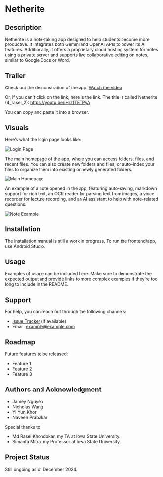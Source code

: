 # Netherite

## Description
Netherite is a note-taking app designed to help students become more productive. It integrates both Gemini and OpenAI APIs to power its AI features. Additionally, it offers a proprietary cloud hosting system for notes using a private server and supports live collaborative editing on notes, similar to Google Docs or Word.

## Trailer
Check out the demonstration of the app:
[Watch the video](https://youtu.be/iHrzfTETPyA)

Or, if you can't click on the link, here is the link. The title is called Netherite (4_rasel_2): 
https://youtu.be/iHrzfTETPyA

You can copy and paste it into a browser.

## Visuals
Here’s what the login page looks like:

![Login Page](https://github.com/user-attachments/assets/2068bb62-eb00-4330-9f03-7c52e4092da7)

The main homepage of the app, where you can access folders, files, and recent files. You can also create new folders and files, or auto-index your files to organize them into existing or newly generated folders.

![Main Homepage](https://github.com/user-attachments/assets/d2cf21b6-b543-435f-9deb-cdce50a314dc)

An example of a note opened in the app, featuring auto-saving, markdown support for rich text, an OCR reader for parsing text from images, a voice recorder for lecture recording, and an AI assistant to help with note-related questions.

![Note Example](https://github.com/user-attachments/assets/0e2b139a-44f5-413c-956d-7c8bef820634)

## Installation
The installation manual is still a work in progress. To run the frontend/app, use Android Studio.

## Usage
Examples of usage can be included here. Make sure to demonstrate the expected output and provide links to more complex examples if they’re too long to include in the README.

## Support
For help, you can reach out through the following channels:
- [Issue Tracker](#) (if available)
- Email: [example@example.com](mailto:example@example.com)

## Roadmap
Future features to be released:
- Feature 1
- Feature 2
- Feature 3

## Authors and Acknowledgment
- Jamey Nguyen
- Nicholas Wang
- Yi Yun Khor
- Naveen Prabakar

Special thanks to:
- Md Rasel Khondokar, my TA at Iowa State University.
- Simanta Mitra, my Professor at Iowa State University.

## Project Status
Still ongoing as of December 2024.
